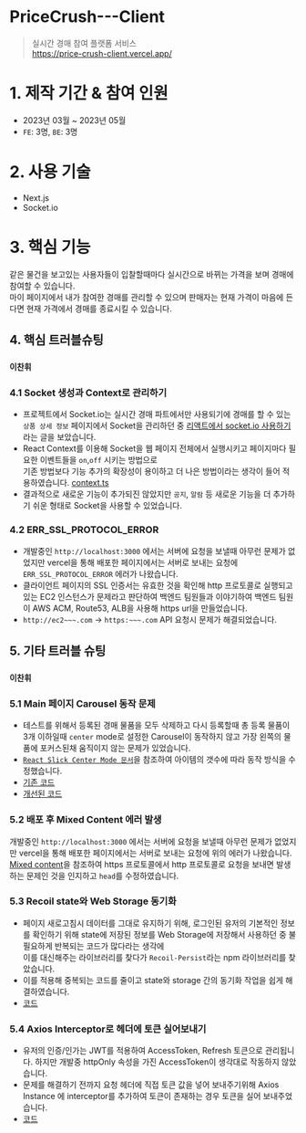 # PriceCrush---Client
> 실시간 경매 참여 플랫폼 서비스  
> https://price-crush-client.vercel.app/ 

# 1. 제작 기간 & 참여 인원
- 2023년 03월 ~ 2023년 05월
- `FE`: 3명, `BE`: 3명 

# 2. 사용 기술
- Next.js
- Socket.io

# 3. 핵심 기능
같은 물건을 보고있는 사용자들이 입찰할때마다 실시간으로 바뀌는 가격을 보며 경매에 참여할 수 있습니다.  
마이 페이지에서 내가 참여한 경매를 관리할 수 있으며 판매자는 현재 가격이 마음에 든다면 현재 가격에서 경매를 종료시킬 수 있습니다.

## 4. 핵심 트러블슈팅
### `이찬휘`  
### 4.1 Socket 생성과 Context로 관리하기
- 프로젝트에서 Socket.io는 실시간 경매 파트에서만 사용되기에 경매를 할 수 있는 `상품 상세 정보` 페이지에서 Socket을 관리하던 중 
[리액트에서 socket.io 사용하기](https://velog.io/@warmwhiten/%EB%A6%AC%EC%95%A1%ED%8A%B8%EC%97%90%EC%84%9C-socket.io-%EC%95%8C%EB%A7%9E%EA%B2%8C-%EC%82%AC%EC%9A%A9%ED%95%98%EA%B8%B0)라는 글을 보았습니다.  
- React Context를 이용해 Socket을 웹 페이지 전체에서 실행시키고 페이지마다 필요한 이벤트들을 `on`,`off` 시키는 방법으로  
기존 방법보다 기능 추가의 확장성이 용이하고 더 나은 방법이라는 생각이 들어 적용하였습니다. [context.ts](https://github.com/PriceCrush/PriceCrush---Client/blob/91afba8d334f0d1f7bcafd2dc05bef69cd02c9db/src/socket/context.ts#L1-L5)
- 결과적으로 새로운 기능이 추가되진 않았지만 `공지`, `알람` 등 새로운 기능을 더 추가하기 쉬운 형태로 Socket을 사용할 수 있었습니다.


### 4.2 ERR_SSL_PROTOCOL_ERROR  
- 개발중인 `http://localhost:3000` 에서는 서버에 요청을 보낼때 아무런 문제가 없었지만 vercel을 통해 배포한 페이지에서는 서버로 보내는 요청에 `ERR_SSL_PROTOCOL_ERROR` 에러가 나왔습니다.
- 클라이언트 페이지의 SSL 인증서는 유효한 것을 확인해 http 프로토콜로 실행되고있는 EC2 인스턴스가 문제라고 판단하여 백엔드 팀원들과 이야기하여 백엔드 팀원이 AWS ACM, Route53, ALB을 사용해 https url을 만들었습니다.  
- `http://ec2~~~.com` -> `https:~~~.com` API 요청시 문제가 해결되었습니다.


## 5. 기타 트러블 슈팅
### `이찬휘`
### 5.1 Main 페이지 Carousel 동작 문제
- 테스트를 위해서 등록된 경매 물품을 모두 삭제하고 다시 등록할때 총 등록 물품이 3개 이하일때 `center` mode로 설정한 Carousel이 동작하지 않고 가장 왼쪽의 물품에 포커스된채 움직이지 않는 문제가 있었습니다.
- [`React Slick Center Mode 문서`](https://react-slick.neostack.com/docs/example/center-mode)을 참조하여 아이템의 갯수에 따라 동작 방식을 수정했습니다.
- [기존 코드](https://github.com/PriceCrush/PriceCrush---Client/blob/545c23416587df76c4a97930188197b50083617b/src/components/carousel/MainPageCarousel.tsx#L33-L77)
- [개선된 코드](https://github.com/PriceCrush/PriceCrush---Client/blob/ff8b2961b9de80fb3cb066b83bd3a5cbe1805cd1/src/components/carousel/MainPageCarousel.tsx#L17-L47)

### 5.2 배포 후 Mixed Content 에러 발생
개발중인 `http://localhost:3000` 에서는 서버에 요청을 보낼때 아무런 문제가 없었지만 vercel을 통해 배포한 페이지에서는 서버로 보내는 요청에 위의 에러가 나왔습니다.  
[Mixed content](https://wellsw.tistory.com/34)을 참조하여 https 프로토콜에서 http 프로토콜로 요청을 보내면 발생하는 문제인 것을 인지하고 `head`를 수정하였습니다.

### 5.3 Recoil state와 Web Storage 동기화
- 페이지 새로고침시 데이터를 그대로 유지하기 위해, 로그인된 유저의 기본적인 정보를 확인하기 위해 state에 저장된 정보를 Web Storage에 저장해서 사용하던 중 불필요하게 반복되는 코드가 많다라는 생각에  
이를 대신해주는 라이브러리를 찾다가 `Recoil-Persist`라는 npm 라이브러리를 찾았습니다.
- 이를 적용해 중복되는 코드를 줄이고 state와 storage 간의 동기화 작업을 쉽게 해결하였습니다.
- [코드](https://github.com/PriceCrush/PriceCrush---Client/blob/ff8b2961b9de80fb3cb066b83bd3a5cbe1805cd1/src/atoms/categoriesState.ts#L3-L13)

### 5.4 Axios Interceptor로 헤더에 토큰 실어보내기
- 유저의 인증/인가는 JWT를 적용하여 AccessToken, Refresh 토큰으로 관리됩니다. 하지만 개발중 httpOnly 속성을 가진 AccessToken이 생각대로 작동하지 않았습니다.
- 문제를 해결하기 전까지 요청 헤더에 직접 토큰 값을 넣어 보내주기위해 Axios Instance 에 interceptor를 추가하여 토큰이 존재하는 경우 토큰을 실어 보내주었습니다.
- [코드](https://github.com/PriceCrush/PriceCrush---Client/blob/ff8b2961b9de80fb3cb066b83bd3a5cbe1805cd1/src/utils/axiosInstance.ts#L25-L37)





